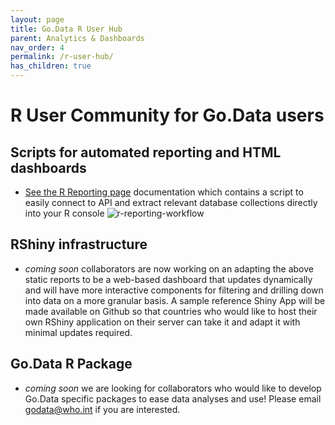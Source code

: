 ```yaml
---
layout: page
title: Go.Data R User Hub
parent: Analytics & Dashboards
nav_order: 4
permalink: /r-user-hub/
has_children: true
---
```


# R User Community for Go.Data users

## Scripts for automated reporting and HTML dashboards
- [See the R Reporting page](https://github.com/WorldHealthOrganization/godata/blob/master/analytics/r-reporting) documentation which contains a script to easily connect to API and extract relevant database collections directly into your R console 
![r-reporting-workflow](../assets/R_reporting_workflow.PNG)

## RShiny infrastructure
- _coming soon_ collaborators are now working on an adapting the above static reports to be a web-based dashboard that updates dynamically and will have more interactive components for filtering and drilling down into data on a more granular basis. A sample reference Shiny App will be made available on Github so that countries who would like to host their own RShiny application on their server can take it and adapt it with minimal updates required.

## Go.Data R Package
- _coming soon_ we are looking for collaborators who would like to develop Go.Data specific packages to ease data analyses and use! Please email godata@who.int if you are interested.


